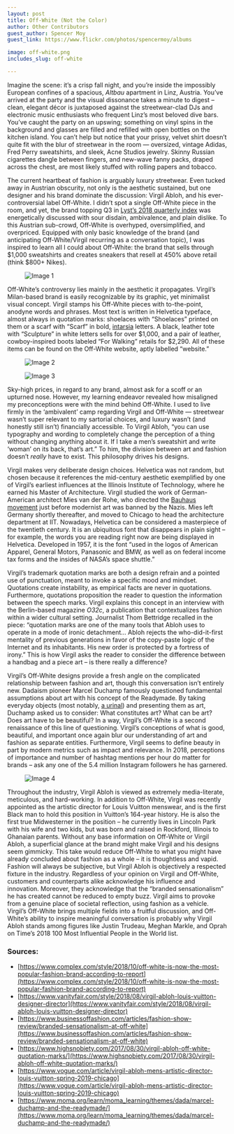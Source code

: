 ```yaml
---
layout: post
title: Off-White (Not the Color)
author: Other Contributors
guest_author: Spencer Moy
guest_link: https://www.flickr.com/photos/spencermoy/albums

image: off-white.png
includes_slug: off-white

---
```


Imagine the scene: it’s a crisp fall night, and you’re inside the impossibly European confines of a spacious, *Altbau* apartment in Linz, Austria. You’ve arrived at the party and the visual dissonance takes a minute to digest – clean, elegant décor is juxtaposed against the streetwear-clad DJs and electronic music enthusiasts who frequent Linz’s most beloved dive bars. You’ve caught the party on an upswing; something on vinyl spins in the background and glasses are filled and refilled with open bottles on the kitchen island. You can’t help but notice that your prissy, velvet shirt doesn’t quite fit with the blur of streetwear in the room — oversized, vintage Adidas, Fred Perry sweatshirts, and sleek, Acne Studios jewelry. Skinny Russian cigarettes dangle between fingers, and new-wave fanny packs, draped across the chest, are most likely stuffed with rolling papers and tobacco.

The current heartbeat of fashion is arguably luxury streetwear. Even tucked away in Austrian obscurity, not only is the aesthetic sustained, but one designer and his brand dominate the discussion: Virgil Abloh, and his ever-controversial label Off-White. I didn’t spot a single Off-White piece in the room, and yet, the brand topping Q3 in [Lyst’s 2018 quarterly index]( https://www.lyst.com/the-lyst-index/2018/q3/) was energetically discussed with sour disdain, ambivalence, and plain dislike. To this Austrian sub-crowd, Off-White is overhyped, oversimplified, and overpriced. Equipped with only basic knowledge of the brand (and anticipating Off-White/Virgil recurring as a conversation topic), I was inspired to learn all I could about Off-White: the brand that sells through $1,000 sweatshirts and creates sneakers that resell at 450% above retail (think $800+ Nikes).

<figure>
    <img src="{{ site.baseurl }}/assets/posts/{{ page.includes_slug }}/Figure 1.jpg" alt="Image 1" />
</figure>

Off-White’s controversy lies mainly in the aesthetic it propagates. Virgil’s Milan-based brand is easily recognizable by its graphic, yet minimalist visual concept. Virgil stamps his Off-White pieces with to-the-point, anodyne words and phrases. Most text is written in Helvetica typeface, almost always in quotation marks: shoelaces with “Shoelaces” printed on them or a scarf with “Scarf” in bold, [intarsia]( https://www.vogue.com/article/intarsia-fashion-word-of-the-day) letters. A black, leather tote with “Sculpture” in white letters sells for over $1,000, and a pair of leather, cowboy-inspired boots labeled “For Walking” retails for $2,290. All of these items can be found on the Off-White website, aptly labelled “website.”

<figure>
    <img src="{{ site.baseurl }}/assets/posts/{{ page.includes_slug }}/Figure 2.jpg" alt="Image 2" />
</figure>

<figure>
    <img src="{{ site.baseurl }}/assets/posts/{{ page.includes_slug }}/Figure 3.jpg" alt="Image 3" />
</figure>

Sky-high prices, in regard to any brand, almost ask for a scoff or an upturned nose. However, my learning endeavor revealed how misaligned my preconceptions were with the mind behind Off-White. I used to live firmly in the ‘ambivalent’ camp regarding Virgil and Off-White — streetwear wasn’t super relevant to my sartorial choices, and luxury wasn’t (and honestly still isn’t) financially accessible.
To Virgil Abloh, “you can use typography and wording to completely change the perception of a thing without changing anything about it. If I take a men’s sweatshirt and write ‘woman’ on its back, that’s art.” To him, the division between art and fashion doesn’t *really* have to exist. This philosophy drives his designs.

Virgil makes very deliberate design choices. Helvetica was not random, but chosen because it references the mid-century aesthetic exemplified by one of Virgil’s earliest influences at the Illinois Institute of Technology, where he earned his Master of Architecture. Virgil studied the work of German-American architect Mies van der Rohe, who directed the [Bauhaus movement]( https://www.theartstory.org/movement-bauhaus.htm) just before modernist art was banned by the Nazis. Mies left Germany shortly thereafter, and moved to Chicago to head the architecture department at IIT. Nowadays, Helvetica can be considered a masterpiece of the twentieth century. It is an ubiquitous font that disappears in plain sight – for example, the words you are reading right now are being displayed in Helvetica. Developed in 1957, it is the font “used in the logos of American Apparel, General Motors, Panasonic and BMW, as well as on federal income tax forms and the insides of NASA’s space shuttle.”

Virgil’s trademark quotation marks are both a design refrain and a pointed use of punctuation, meant to invoke a specific mood and mindset. Quotations create instability, as empirical facts are never in quotations. Furthermore, quotations proposition the reader to question the information between the speech marks. Virgil explains this concept in an interview with the Berlin-based magazine *O32c*, a publication that contextualizes fashion within a wider cultural setting. Journalist Thom Bettridge recalled in the piece: “quotation marks are one of the many tools that Abloh uses to operate in a mode of ironic detachment… Abloh rejects the who-did-it-first mentality of previous generations in favor of the copy-paste logic of the Internet and its inhabitants. His new order is protected by a fortress of irony.” This is how Virgil asks the reader to consider the difference between a handbag and a piece art – is there really a difference?

Virgil’s Off-White designs provide a fresh angle on the complicated relationship between fashion and art, though this conversation isn’t entirely new. Dadaism pioneer Marcel Duchamp famously questioned fundamental assumptions about art with his concept of the Readymade. By taking everyday objects (most notably, [a urinal]( https://www.tate.org.uk/art/artworks/duchamp-fountain-t07573)) and presenting them as art, Duchamp asked us to consider: What constitutes art? What can be art? Does art have to be beautiful? In a way, Virgil’s Off-White is a second renaissance of this line of questioning. Virgil’s conceptions of what is good, beautiful, and important once again blur our understanding of art and fashion as separate entities. Furthermore, Virgil seems to define beauty in part by modern metrics such as impact and relevance. In 2018, perceptions of importance and number of hashtag mentions per hour do matter for brands – ask any one of the 5.4 million Instagram followers he has garnered.

<figure>
    <img src="{{ site.baseurl }}/assets/posts/{{ page.includes_slug }}/Figure 4.jpg" alt="Image 4" />
</figure>

Throughout the industry, Virgil Abloh is viewed as extremely media-literate, meticulous, and hard-working. In addition to Off-White, Virgil was recently appointed as the artistic director for Louis Vuitton menswear, and is the first Black man to hold this position in Vuitton’s 164-year history. He is also the first true Midwesterner in the position – he currently lives in Lincoln Park with his wife and two kids, but was born and raised in Rockford, Illinois to Ghanaian parents.
Without any base information on Off-White or Virgil Abloh, a superficial glance at the brand might make Virgil and his designs seem gimmicky. This take would reduce Off-White to what you might have already concluded about fashion as a whole – it is thoughtless and vapid.  
Fashion will always be subjective, but Virgil Abloh is objectively a respected fixture in the industry. Regardless of your opinion on Virgil and Off-White, customers and counterparts alike acknowledge his influence and innovation. Moreover, they acknowledge that the “branded sensationalism” he has created cannot be reduced to empty buzz. Virgil aims to provoke from a genuine place of societal reflection, using fashion as a vehicle. Virgil’s Off-White brings multiple fields into a fruitful discussion, and Off-White’s ability to inspire meaningful conversation is probably why Virgil Abloh stands among figures like Justin Trudeau, Meghan Markle, and Oprah on Time’s 2018 100 Most Influential People in the World list.


### Sources:

-   [https://www.complex.com/style/2018/10/off-white-is-now-the-most-popular-fashion-brand-according-to-report](https://www.complex.com/style/2018/10/off-white-is-now-the-most-popular-fashion-brand-according-to-report)
-   [https://www.vanityfair.com/style/2018/08/virgil-abloh-louis-vuitton-designer-director](https://www.vanityfair.com/style/2018/08/virgil-abloh-louis-vuitton-designer-director)
-   [https://www.businessoffashion.com/articles/fashion-show-review/branded-sensationalism-at-off-white](https://www.businessoffashion.com/articles/fashion-show-review/branded-sensationalism-at-off-white)
-   [https://www.highsnobiety.com/2017/08/30/virgil-abloh-off-white-quotation-marks/](https://www.highsnobiety.com/2017/08/30/virgil-abloh-off-white-quotation-marks/)
-   [https://www.vogue.com/article/virgil-abloh-mens-artistic-director-louis-vuitton-spring-2019-chicago](https://www.vogue.com/article/virgil-abloh-mens-artistic-director-louis-vuitton-spring-2019-chicago)
-   [https://www.moma.org/learn/moma_learning/themes/dada/marcel-duchamp-and-the-readymade/](https://www.moma.org/learn/moma_learning/themes/dada/marcel-duchamp-and-the-readymade/)
